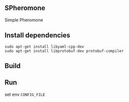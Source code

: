SPheromone
---

Simple Pheromone

## Install dependencies

```shell
sudo apt-get install libyaml-cpp-dev
sudo apt-get install libprotobuf-dev protobuf-compiler
```

## Build

## Run

set env `CONFIG_FILE`
